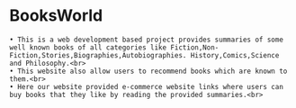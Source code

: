 # BooksWorld
    • This is a web development based project provides summaries of some well known books of all categories like Fiction,Non-Fiction,Stories,Biographies,Autobiographies. History,Comics,Science and Philosophy.<br>
    • This website also allow users to recommend books which are known to them.<br>
    • Here our website provided e-commerce website links where users can buy books that they like by reading the provided summaries.<br>
